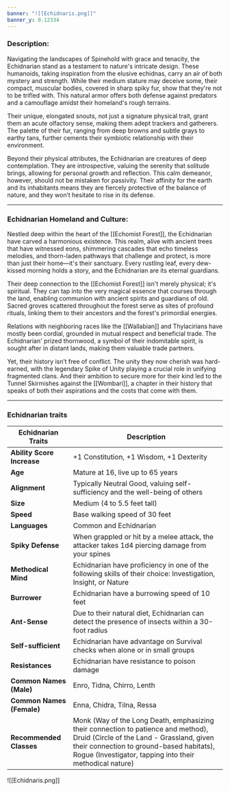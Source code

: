 ```yaml
---
banner: "![[Echidnaris.png]]"
banner_y: 0.12334
---
```


### Description:

Navigating the landscapes of Spinehold with grace and tenacity, the Echidnarian stand as a testament to nature's intricate design. These humanoids, taking inspiration from the elusive echidnas, carry an air of both mystery and strength. While their medium stature may deceive some, their compact, muscular bodies, covered in sharp spiky fur, show that they're not to be trifled with. This natural armor offers both defense against predators and a camouflage amidst their homeland's rough terrains.

Their unique, elongated snouts, not just a signature physical trait, grant them an acute olfactory sense, making them adept trackers and gatherers. The palette of their fur, ranging from deep browns and subtle grays to earthy tans, further cements their symbiotic relationship with their environment.

Beyond their physical attributes, the Echidnarian are creatures of deep contemplation. They are introspective, valuing the serenity that solitude brings, allowing for personal growth and reflection. This calm demeanor, however, should not be mistaken for passivity. Their affinity for the earth and its inhabitants means they are fiercely protective of the balance of nature, and they won’t hesitate to rise in its defense.

-----
### Echidnarian Homeland and Culture:

Nestled deep within the heart of the [[Echomist Forest]], the Echidnarian have carved a harmonious existence. This realm, alive with ancient trees that have witnessed eons, shimmering cascades that echo timeless melodies, and thorn-laden pathways that challenge and protect, is more than just their home—it's their sanctuary. Every rustling leaf, every dew-kissed morning holds a story, and the Echidnarian are its eternal guardians.

Their deep connection to the [[Echomist Forest]] isn't merely physical; it's spiritual. They can tap into the very magical essence that courses through the land, enabling communion with ancient spirits and guardians of old. Sacred groves scattered throughout the forest serve as sites of profound rituals, linking them to their ancestors and the forest's primordial energies.

Relations with neighboring races like the [[Wallabian]] and Thylacirians have mostly been cordial, grounded in mutual respect and beneficial trade. The Echidnarian' prized thornwood, a symbol of their indomitable spirit, is sought after in distant lands, making them valuable trade partners.

Yet, their history isn’t free of conflict. The unity they now cherish was hard-earned, with the legendary Spike of Unity playing a crucial role in unifying fragmented clans. And their ambition to secure more for their kind led to the Tunnel Skirmishes against the [[Wombari]], a chapter in their history that speaks of both their aspirations and the costs that come with them.

-----
### Echidnarian traits

| **Echidnarian Traits**     | **Description**                                                                                                                                                                                                                        |
| -------------------------- | -------------------------------------------------------------------------------------------------------------------------------------------------------------------------------------------------------------------------------------- |
| **Ability Score Increase** | +1 Constitution, +1 Wisdom, +1 Dexterity                                                                                                                                                                                                          |
| **Age**                    | Mature at 16, live up to 65 years                                                                                                                                                                                                      |
| **Alignment**              | Typically Neutral Good, valuing self-sufficiency and the well-being of others                                                                                                                                                          |
| **Size**                   | Medium (4 to 5.5 feet tall)                                                                                                                                                                                                            |
| **Speed**                  | Base walking speed of 30 feet                                                                                                                                                                                                          |
| **Languages**              | Common and Echidnarian                                                                                                                                                                                                                 |
| **Spiky Defense**          | When grappled or hit by a melee attack, the attacker takes 1d4 piercing damage from your spines                                                                                                                                        |
| **Methodical Mind**        | Echidnarian have proficiency in one of the following skills of their choice: Investigation, Insight, or Nature                                                                                                                        |
| **Burrower**               | Echidnarian have a burrowing speed of 10 feet                                                                                                                                                                                         |
| **Ant-Sense**              | Due to their natural diet, Echidnarian can detect the presence of insects within a 30-foot radius                                                                                                                                     |
| **Self-sufficient**        | Echidnarian have advantage on Survival checks when alone or in small groups                                                                                                                                                           |
| **Resistances**            | Echidnarian have resistance to poison damage                                                                                                                                                                                          |
| **Common Names (Male)**    | Enro, Tidna, Chirro, Lenth                                                                                                                                                                                                             |
| **Common Names (Female)**  | Enna, Chidra, Tilna, Ressa                                                                                                                                                                                                             |
| **Recommended Classes**    | Monk (Way of the Long Death, emphasizing their connection to patience and method), Druid (Circle of the Land - Grassland, given their connection to ground-based habitats), Rogue (Investigator, tapping into their methodical nature) |


![[Echidnaris.png]]